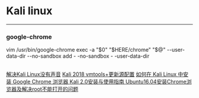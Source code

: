 # Kali linux
***

### google-chrome
vim /usr/bin/google-chrome
exec -a "$0" "$HERE/chrome" "$@" --user-data-dir --no-sandbox
add  - -no-sandbox - -user-data-dir

## 
[解决Kali Linux没有声音](https://blog.csdn.net/huninglei3333/article/details/54686729)
[Kali 2018 vmtools+更新源配置](https://blog.csdn.net/Fly_hps/article/details/79764428)
[如何在 Kali Linux 中安装 Google Chrome 浏览器 ](https://linux.cn/article-8209-1.html)
[Kali 2.0安装与使用指南 ](http://www.freebuf.com/sectool/95167.html)
[Ubuntu16.04安装Chrome浏览器及解决root不能打开的问题](https://blog.csdn.net/s_sunnyy/article/details/79276480)